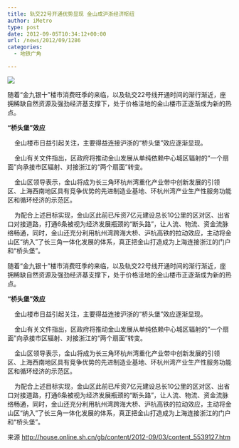 ```yaml
---
title: 轨交22号开通优势显现 金山成沪浙经济枢纽
author: iMetro
type: post
date: 2012-09-05T10:34:12+00:00
url: /news/2012/09/1286
categories:
  - 地铁广角

---
```

![][1]

随着“金九银十”楼市消费旺季的来临，以及轨交22号线开通时间的渐行渐近，座拥稀缺自然资源及强劲经济基支撑下，处于价格洼地的金山楼市正逐渐成为新的热点。

**“桥头堡”效应**

&#160;&#160;&#160; 金山楼市日益引起关注，主要得益连接沪浙的“桥头堡”效应逐渐显现。

&#160;&#160;&#160; 金山有关文件指出，区政府将推动金山发展从单纯依赖中心城区辐射的“一个扇面”向承接市区辐射、对接浙江的“两个扇面”转变。

&#160;&#160;&#160; 金山区领导表示，金山将成为长三角环杭州湾重化产业带中创新发展的引领区、上海西南地区具有竞争优势的先进制造业基地、环杭州湾产业生产性服务功能区和循环经济的示范区。

&#160;&#160;&#160; 为配合上述目标实现，金山区此前已斥资7亿元建设总长10公里的区对区、出省口对接道路，打通6条被视为经济发展瓶颈的“断头路”，让人流、物流、资金流脉络畅通，同时，金山还充分利用杭州湾跨海大桥、沪杭高铁的拉动效应，主动将金山区“纳入”了长三角一体化发展的体系，真正把金山打造成为上海连接浙江的门户和“桥头堡”。

随着“金九银十”楼市消费旺季的来临，以及轨交22号线开通时间的渐行渐近，座拥稀缺自然资源及强劲经济基支撑下，处于价格洼地的金山楼市正逐渐成为新的热点。

**“桥头堡”效应**

&#160;&#160;&#160; 金山楼市日益引起关注，主要得益连接沪浙的“桥头堡”效应逐渐显现。

&#160;&#160;&#160; 金山有关文件指出，区政府将推动金山发展从单纯依赖中心城区辐射的“一个扇面”向承接市区辐射、对接浙江的“两个扇面”转变。

&#160;&#160;&#160; 金山区领导表示，金山将成为长三角环杭州湾重化产业带中创新发展的引领区、上海西南地区具有竞争优势的先进制造业基地、环杭州湾产业生产性服务功能区和循环经济的示范区。

&#160;&#160;&#160; 为配合上述目标实现，金山区此前已斥资7亿元建设总长10公里的区对区、出省口对接道路，打通6条被视为经济发展瓶颈的“断头路”，让人流、物流、资金流脉络畅通，同时，金山还充分利用杭州湾跨海大桥、沪杭高铁的拉动效应，主动将金山区“纳入”了长三角一体化发展的体系，真正把金山打造成为上海连接浙江的门户和“桥头堡”。

来源 <http://house.online.sh.cn/gb/content/2012-09/03/content_5539127.htm>

 [1]: http://ww2.sinaimg.cn/bmiddle/9e304c96gw1dwlgn247wlj.jpg